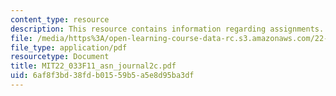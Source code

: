 ```yaml
---
content_type: resource
description: This resource contains information regarding assignments.
file: /media/https%3A/open-learning-course-data-rc.s3.amazonaws.com/22-033-nuclear-systems-design-project-fall-2011/6af8f3bd38fdb01559b5a5e8d95ba3df_MIT22_033F11_asn_journal2c.pdf
file_type: application/pdf
resourcetype: Document
title: MIT22_033F11_asn_journal2c.pdf
uid: 6af8f3bd-38fd-b015-59b5-a5e8d95ba3df
---
```

